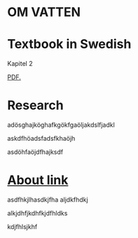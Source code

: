 # OM VATTEN

# Textbook in Swedish
Kapitel 2

<a href="https://omvatten.github.io/kapitel/2_Syre.pdf" target="_blank">PDF.</a>

# Research
adösghajköghafkgökfgaöljakdslfjadkl

askdfhöadsfadsfkhaöjh

asdöhfaöjdfhajksdf

# <a href="https://omvatten.github.io/about" target="_blank">About link</a>

asdfhkjlhasdkjfha
aljdkfhdkj

alkjdhfjkdhfkjdfhldks

kdjfhlsjkhf